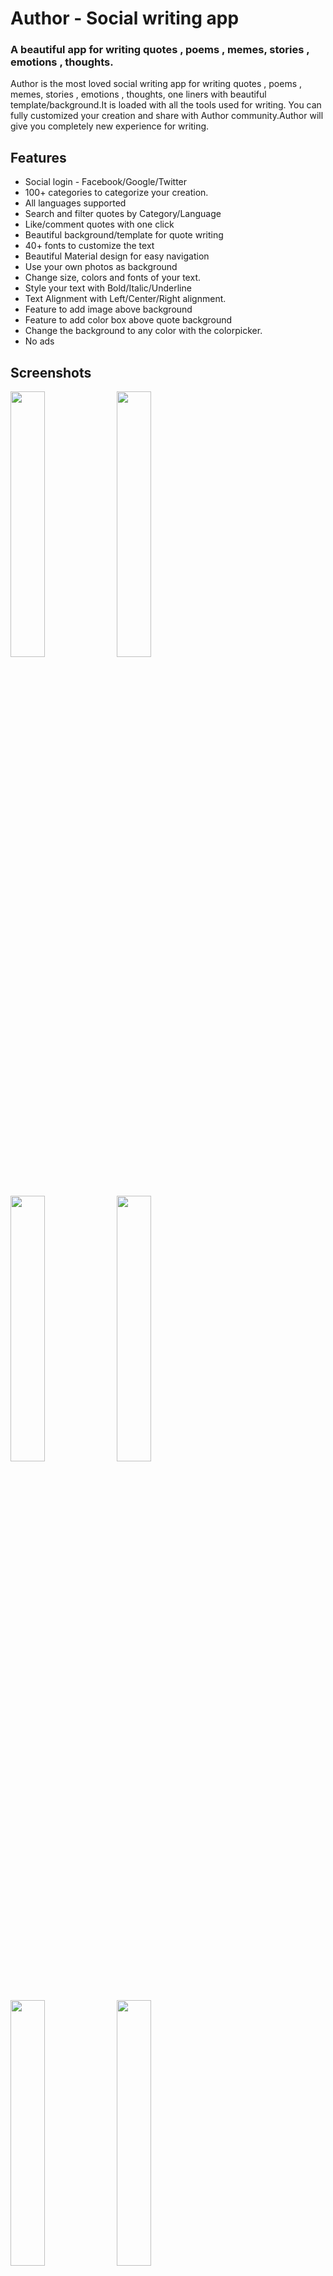 # Author - Social writing app

<h3>A beautiful app for writing quotes , poems , memes, stories , emotions , thoughts.</h3>

Author is the most loved social writing app for writing quotes , poems , memes, stories , emotions , thoughts, one liners with beautiful template/background.It is loaded with all the tools used for writing. You can fully customized your creation and share with Author community.Author will give you completely new experience for writing.

<h2>Features</h2>

* Social login - Facebook/Google/Twitter
* 100+ categories to categorize your creation.
* All languages supported 
* Search and filter quotes by Category/Language
* Like/comment quotes with one click
* Beautiful background/template for quote writing
* 40+ fonts to customize the text
* Beautiful Material design for easy navigation
* Use your own photos as background
* Change size, colors and fonts of your text.
* Style your text with Bold/Italic/Underline
* Text Alignment with Left/Center/Right alignment.
* Feature to add image above background
* Feature to add color box above quote background
* Change the background to any color with the colorpicker.
* No ads

<h2>Screenshots</h2>

<img src="https://lh3.googleusercontent.com/rhj4xqODlotpJl47t6mJOYEikut51HONXQgZ0fWFh36ZvLuODC6QJBd21xWj7UQzhA=h900-rw" width="33%" /> <img src="https://lh3.googleusercontent.com/W7NNRKHtMqpDul4jXEplTPPYm4CMrioSmNHiSAqWbtvPB5gw27jd3TP6ha34pVLMpvU=h900-rw" width="33%" />
<img src="https://lh3.googleusercontent.com/OylYCVCPv5I9aY0xvv_nydMrKpfGUHqZ1QJXO6JXooCcPuL4-h3tCosWBSwpkeC0hqZY=h900-rw" width="33%"/> <img src="https://lh3.googleusercontent.com/ogZR2H5_xdmWkTLUC_inD-3a-dAym_szaz4XXugNlh0k667OlIjek-GW9O7uPqC9Iw=h900-rw" width="33%" />
<img src="https://lh3.googleusercontent.com/9C9SMz4l-HgUnTEtrb_-8TYycFr8dCaOy0NAJbuOFTmYJ5X5Qv3sn4S7sgiri2U4AA=h900-rw" width="33%" />
<img src="https://lh3.googleusercontent.com/cnrKJYg-B2ZoAN5q9N8_Ip713zelUDRPN5N11m5xWaKUKkabow9w-5lI8ghAaJj4Fyk=h900-rw" width="33%" />
<img src="https://lh3.googleusercontent.com/2rCERukBweJhEoTf_0Zi3JKOu0cZrN4B-hxjMnj-GXIyHOriIItNWmXcymjo3zgblPU=h900-rw" width="33%" />
<img src="https://lh3.googleusercontent.com/shsvQF21lvbUuwGYRjA0j2uvyaJZbrz-lcnneed9Y0KNmX0-XzCs3Ag-IW_7mT_AmSLG=h900-rw" width="33%" />

<h2>Watch on youtube</h2>

[![Author video](https://img.youtube.com/vi/s0W1QdjIiwo/0.jpg)](https://www.youtube.com/watch?v=s0W1QdjIiwo)

<a href='https://play.google.com/store/apps/details?id=com.alfanse.author&utm_source=github&utm_campaign=home page&pcampaignid=MKT-Other-global-all-co-prtnr-py-PartBadge-Mar2515-1'><img alt='Get it on Google Play' src='https://play.google.com/intl/en_us/badges/images/generic/en_badge_web_generic.png'/></a>


## Contributers

* **Sachin Rana** - [Sachin Rana](https://github.com/sachinrana135)

## License

This project is licensed under the Apache License 2.0 - see the [LICENSE.md](LICENSE.md) file for details
